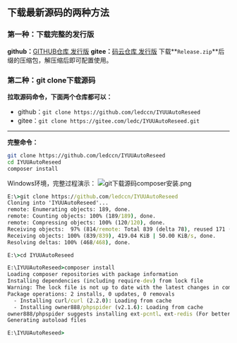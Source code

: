 ## 下载最新源码的两种方法
### 第一种：下载完整的发行版
**github：**[GITHUB仓库 发行版][1]
**gitee：**[码云仓库 发行版][2]
下载**`Release.zip`**后缀的压缩包，解压缩后即可配置使用。

### 第二种：git clone下载源码
**拉取源码命令，下面两个仓库都可以：**
 - github：`git clone https://github.com/ledccn/IYUUAutoReseed`
 - gitee：`git clone https://gitee.com/ledc/IYUUAutoReseed.git`

----------


**完整命令：**
```bash
git clone https://github.com/ledccn/IYUUAutoReseed
cd IYUUAutoReseed
composer install
```
Windows环境，完整过程演示：
![git下载源码composer安装.png][3]
```cmd
E:\>git clone https://github.com/ledccn/IYUUAutoReseed
Cloning into 'IYUUAutoReseed'...
remote: Enumerating objects: 189, done.
remote: Counting objects: 100% (189/189), done.
remote: Compressing objects: 100% (120/120), done.
Receiving objects:  97% (814/remote: Total 839 (delta 78), reused 171 (delta 64), pack-reused 650839), 380.00 KiB | 45.0R
Receiving objects: 100% (839/839), 419.04 KiB | 50.00 KiB/s, done.
Resolving deltas: 100% (468/468), done.

E:\>cd IYUUAutoReseed

E:\IYUUAutoReseed>composer install
Loading composer repositories with package information
Installing dependencies (including require-dev) from lock file
Warning: The lock file is not up to date with the latest changes in composer.json. You may be getting outdated dependencies. Run update to update them.
Package operations: 2 installs, 0 updates, 0 removals
  - Installing curl/curl (2.2.0): Loading from cache
  - Installing owner888/phpspider (v2.1.6): Loading from cache
owner888/phpspider suggests installing ext-pcntl、ext-redis (For better performance. )
Generating autoload files

E:\IYUUAutoReseed>
```


[1]: https://github.com/ledccn/IYUUAutoReseed/releases
[2]: https://gitee.com/ledc/IYUUAutoReseed/releases
[3]: https://www.iyuu.cn/usr/uploads/2020/01/314358689.png